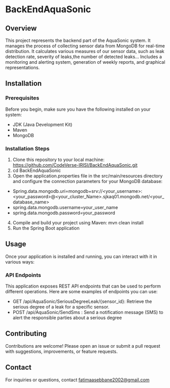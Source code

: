 # BackEndAquaSonic

## Overview

This project represents the backend part of the AquaSonic system. It manages the process of collecting sensor data from MongoDB for real-time distribution.
It calculates various measures of our sensor data, such as leak detection rate, severity of leaks,the number of detected leaks... 
Includes a monitoring and alerting system, generation of weekly reports, and graphical representations.

## Installation
### Prerequisites
Before you begin, make sure you have the following installed on your system:
- JDK (Java Development Kit)
- Maven
- MongoDB
### Installation Steps
1.  Clone this repository to your local machine: https://github.com/CodeVerse-IRISI/BackEndAquaSonic.git
2.  cd BackEndAquaSonic
3.  Open the application.properties file in the src/main/resources directory and configure the connection parameters for your MongoDB database:
- Spring.data.mongodb.uri=mongodb+srv://<your_username>:<your_password>@<your_cluster_Name>.sjkaq01.mongodb.net/<your_database_name>
- spring.data.mongodb.username=your_user_name
- spring.data.mongodb.password=your_password
4. Compile and build your project using Maven: mvn clean install
5. Run the Spring Boot application

## Usage
Once your application is installed and running, you can interact with it in various ways:
### API Endpoints
This application exposes REST API endpoints that can be used to perform different operations. Here are some examples of endpoints you can use:
- GET /api/AquaSonic/SeriousDegreeLeak/{sensor_id}: Retrieve the serious degree of a leak for a specific sensor.
- POST /api/AquaSonic/SendSms : Send a notification message (SMS) to alert the responsible parties about a serious degree

## Contributing
Contributions are welcome! Please open an issue or submit a pull request with suggestions, improvements, or feature requests.

## Contact
For inquiries or questions, contact fatimaasebbane2002@gmail.com

